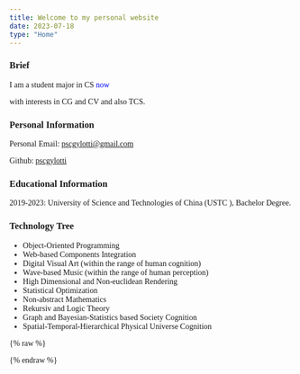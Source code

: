 ```yaml
---
title: Welcome to my personal website
date: 2023-07-18
type: "Home"
---
```


### Brief

I am a student major in CS <span style="color:blue" title="Year 2023">now</span>

with interests in CG and CV and also TCS.

### Personal Information

Personal Email: <a href="mailto:pscgylotti@gmail.com">pscgylotti@gmail.com</a>  <i class="fa fa-envelope"></i>

Github: [pscgylotti](https://github.com/Pscgylotti) <i class="fa-brands fa-github"></i>

### Educational Information

2019-2023: University of Science and Technologies of China (USTC <a href="https://www.ustc.edu.cn"> <i class="fa fa-book"></i></a>), Bachelor Degree.

### Technology Tree

* Object-Oriented Programming <i class="fa fa-computer"></i>
* Web-based Components Integration <i class="fa fa-code"></i>
* Digital Visual Art (within the range of human cognition) <i class="fa fa-palette"></i>
* Wave-based Music (within the range of human perception) <i class="fa fa-waveform"></i>
* High Dimensional and Non-euclidean Rendering <i class="fa fa-chart-scatter-3d"></i>
* Statistical Optimization <i class="fa fa-chart-simple"></i>
* Non-abstract Mathematics <i class="fa fa-function"></i>
* Rekursiv and Logic Theory <i class="fa fa-diagram-venn"></i>
* Graph and Bayesian-Statistics based Society Cognition <i class="fa fa-circle-nodes"></i>
* Spatial-Temporal-Hierarchical Physical Universe Cognition <i class="fa fa-atom"></i>

{% raw %}
<style>
  body{
    font-family: serif;
  }
</style>
{%  endraw %}
